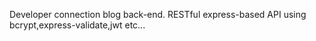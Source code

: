 Developer connection blog back-end. RESTful express-based API
using bcrypt,express-validate,jwt etc...
